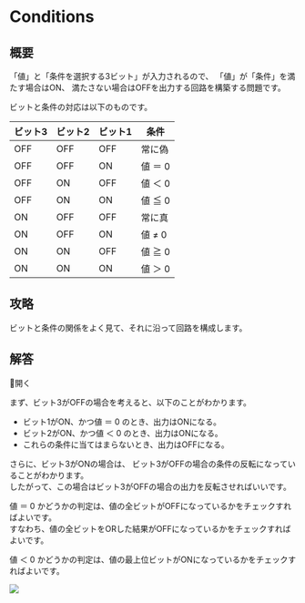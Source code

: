 # Conditions

## 概要

「値」と「条件を選択する3ビット」が入力されるので、
「値」が「条件」を満たす場合は<span class="T">ON</span>、
満たさない場合は<span class="F">OFF</span>を出力する回路を構築する問題です。

ビットと条件の対応は以下のものです。

|ビット3|ビット2|ビット1|条件|
|---|---|---|---|
|<span class="F">OFF</span>|<span class="F">OFF</span>|<span class="F">OFF</span>|常に偽|
|<span class="F">OFF</span>|<span class="F">OFF</span>|<span class="T">ON</span>|値 ＝ 0|
|<span class="F">OFF</span>|<span class="T">ON</span>|<span class="F">OFF</span>|値 ＜ 0|
|<span class="F">OFF</span>|<span class="T">ON</span>|<span class="T">ON</span>|値 ≦ 0|
|<span class="T">ON</span>|<span class="F">OFF</span>|<span class="F">OFF</span>|常に真|
|<span class="T">ON</span>|<span class="F">OFF</span>|<span class="T">ON</span>|値 ≠ 0|
|<span class="T">ON</span>|<span class="T">ON</span>|<span class="F">OFF</span>|値 ≧ 0|
|<span class="T">ON</span>|<span class="T">ON</span>|<span class="T">ON</span>|値 ＞ 0|

## 攻略

ビットと条件の関係をよく見て、それに沿って回路を構成します。

## 解答

<div class="spoiler-controller material-icons">&#xE5CF;開く</div>
<div class="spoiler">

まず、ビット3が<span class="F">OFF</span>の場合を考えると、以下のことがわかります。

* ビット1が<span class="T">ON</span>、かつ値 ＝ 0 のとき、出力は<span class="T">ON</span>になる。
* ビット2が<span class="T">ON</span>、かつ値 ＜ 0 のとき、出力は<span class="T">ON</span>になる。
* これらの条件に当てはまらないとき、出力は<span class="F">OFF</span>になる。

さらに、ビット3が<span class="T">ON</span>の場合は、
ビット3が<span class="F">OFF</span>の場合の条件の反転になっていることがわかります。  
したがって、この場合はビット3が<span class="F">OFF</span>の場合の出力を反転させればいいです。

値 ＝ 0 かどうかの判定は、値の全ビットが<span class="F">OFF</span>になっているかをチェックすればよいです。  
すなわち、値の全ビットをORした結果が<span class="F">OFF</span>になっているかをチェックすればよいです。

値 ＜ 0 かどうかの判定は、値の最上位ビットが<span class="T">ON</span>になっているかをチェックすればよいです。

![](https://gist.githubusercontent.com/mikecat/b64b484ee0bfa969cc1e738af31e9e58/raw/4e53c2eaad1271a2fe6e4ded5aa0582402460e90/20220415223029_1.jpg)

</div>
